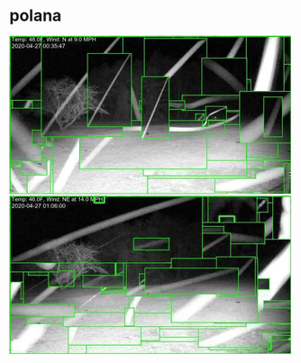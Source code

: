 # polana
![20200427-000542-003547](in/20200427/20200427-000542-003547_0_.jpg)
![20200427-003552-010557](in/20200427/20200427-003552-010557_0_.jpg)
